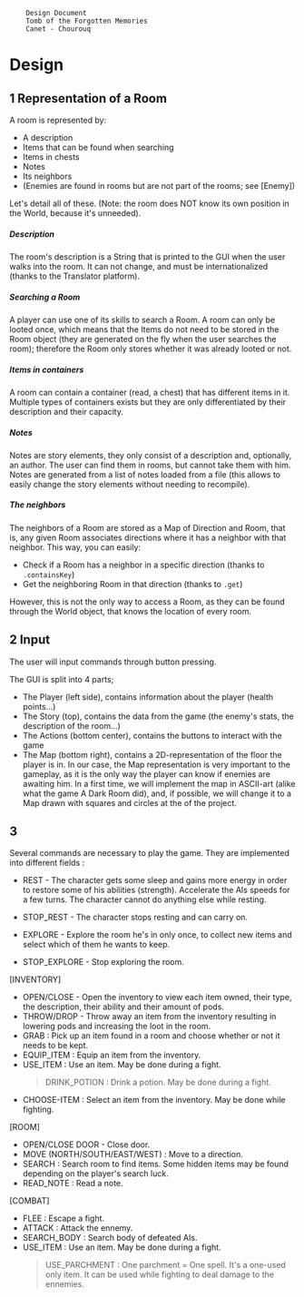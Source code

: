 		Design Document
		Tomb of the Forgotten Memories
		Canet - Chourouq

# Design

## 1 Representation of a Room

A room is represented by:

 - A description
 - Items that can be found when searching
 - Items in chests
 - Notes
 - Its neighbors
 - (Enemies are found in rooms but are not part of the rooms; see \[Enemy\])

Let's detail all of these. (Note: the room does NOT know its own position in the World, because it's unneeded).

##### Description

The room's description is a String that is printed to the GUI when the user walks into the room. It can not change, and must be internationalized (thanks to the Translator platform).

##### Searching a Room

A player can use one of its skills to search a Room. A room can only be looted once, which means that the Items do not need to be stored in the Room object (they are generated on the fly when the user searches the room); therefore the Room only stores whether it was already looted or not.

##### Items in containers

A room can contain a container (read, a chest) that has different items in it. Multiple types of containers exists but they are only differentiated by their description and their capacity.

##### Notes

Notes are story elements, they only consist of a description and, optionally, an author. The user can find them in rooms, but cannot take them with him. Notes are generated from a list of notes loaded from a file (this allows to easily change the story elements without needing to recompile).

##### The neighbors

The neighbors of a Room are stored as a Map of Direction and Room, that is, any given Room associates directions where it has a neighbor with that neighbor. This way, you can easily:

 - Check if a Room has a neighbor in a specific direction (thanks to `.containsKey`)
 - Get the neighboring Room in that direction (thanks to `.get`)

However, this is not the only way to access a Room, as they can be found through the World object, that knows the location of every room.

## 2 Input

The user will input commands through button pressing.

The GUI is split into 4 parts;

 - The Player (left side), contains information about the player (health points...)
 - The Story (top), contains the data from the game (the enemy's stats, the description of the room...)
 - The Actions (bottom center), contains the buttons to interact with the game
 - The Map (bottom right), contains a 2D-representation of the floor the player is in. In our case, the Map representation is very important to the gameplay, as it is the only way the player can know if enemies are awaiting him. In a first time, we will implement the map in ASCII-art (alike what the game A Dark Room did), and, if possible, we will change it to a Map drawn with squares and circles at the of the project.

## 3

Several commands are necessary to play the game. They are implemented into different fields :

- REST - The character gets some sleep and gains more energy in order to restore some of his abilities (strength). Accelerate the AIs speeds for a few turns. The character cannot do anything else while resting.
- STOP_REST - The character stops resting and can carry on.

- EXPLORE - Explore the room he's in only once, to collect new items and select which of them he wants to keep.
- STOP_EXPLORE - Stop exploring the room.

[INVENTORY]
- OPEN/CLOSE - Open the inventory to view each item owned, their type, the description, their ability and their amount of pods.
- THROW/DROP - Throw away an item from the inventory resulting in lowering pods and increasing the loot in the room.
- GRAB : Pick up an item found in a room and choose whether or not it needs to be kept. 
- EQUIP_ITEM : Equip an item from the inventory.
- USE_ITEM : Use an item. May be done during a fight.
	> DRINK_POTION : Drink a potion. May be done during a fight.
- CHOOSE-ITEM : Select an item from the inventory. May be done while fighting.

[ROOM]
- OPEN/CLOSE DOOR - Close door.
- MOVE (NORTH/SOUTH/EAST/WEST) : Move to a direction.
- SEARCH : Search room to find items. Some hidden items may be found depending on the player's search luck.
- READ_NOTE : Read a note. 

[COMBAT]
- FLEE : Escape a fight.
- ATTACK : Attack the ennemy.
- SEARCH_BODY : Search body of defeated AIs.
- USE_ITEM : Use an item. May be done during a fight.
	> USE_PARCHMENT : One parchment = One spell. It's a one-used only item. It can be 	used while fighting to deal damage to the ennemies.


